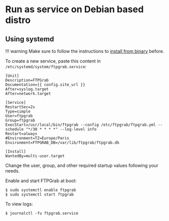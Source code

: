 # Run as service on Debian based distro

## Using systemd

!!! warning
    Make sure to follow the instructions to [install from binary](binary.md) before.

To create a new service, paste this content in `/etc/systemd/system/ftpgrab.service`:

```
[Unit]
Description=FTPGrab
Documentation={{ config.site_url }}
After=syslog.target
After=network.target

[Service]
RestartSec=2s
Type=simple
User=ftpgrab
Group=ftpgrab
ExecStart=/usr/local/bin/ftpgrab --config /etc/ftpgrab/ftpgrab.yml --schedule "*/30 * * * *" --log-level info
Restart=always
#Environment=TZ=Europe/Paris
Environment=FTPGRAB_DB=/var/lib/ftpgrab/ftpgrab.db

[Install]
WantedBy=multi-user.target
```

Change the user, group, and other required startup values following your needs.

Enable and start FTPGrab at boot:

```shell
$ sudo systemctl enable ftpgrab
$ sudo systemctl start ftpgrab
```

To view logs:

```shell
$ journalctl -fu ftpgrab.service
```
